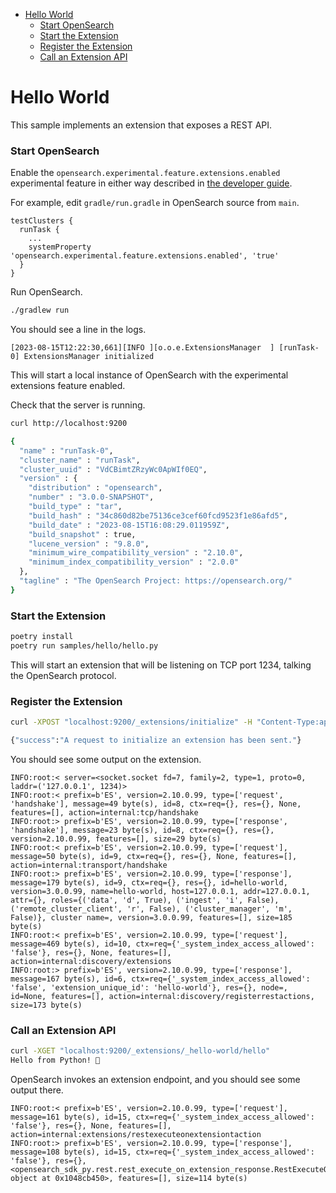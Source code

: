 - [Hello World](#hello-world)
    - [Start OpenSearch](#start-opensearch)
    - [Start the Extension](#start-the-extension)
    - [Register the Extension](#register-the-extension)
    - [Call an Extension API](#call-an-extension-api)

# Hello World

This sample implements an extension that exposes a REST API.

### Start OpenSearch

Enable the `opensearch.experimental.feature.extensions.enabled` experimental feature in either way described in [the developer guide](https://github.com/opensearch-project/opensearch-sdk-java/blob/main/DEVELOPER_GUIDE.md#enable-the-extensions-feature-flag).

For example, edit `gradle/run.gradle` in OpenSearch source from `main`.

```
testClusters {
  runTask {
    ...
    systemProperty 'opensearch.experimental.feature.extensions.enabled', 'true'
  }
}
```

Run OpenSearch.

```bash
./gradlew run
```

You should see a line in the logs.

```
[2023-08-15T12:22:30,661][INFO ][o.o.e.ExtensionsManager  ] [runTask-0] ExtensionsManager initialized
```

This will start a local instance of OpenSearch with the experimental extensions feature enabled.

Check that the server is running.

```bash
curl http://localhost:9200

{
  "name" : "runTask-0",
  "cluster_name" : "runTask",
  "cluster_uuid" : "VdCBimtZRzyWc0ApWIf0EQ",
  "version" : {
    "distribution" : "opensearch",
    "number" : "3.0.0-SNAPSHOT",
    "build_type" : "tar",
    "build_hash" : "34c860d82be75136ce3cef60fcd9523f1e86afd5",
    "build_date" : "2023-08-15T16:08:29.011959Z",
    "build_snapshot" : true,
    "lucene_version" : "9.8.0",
    "minimum_wire_compatibility_version" : "2.10.0",
    "minimum_index_compatibility_version" : "2.0.0"
  },
  "tagline" : "The OpenSearch Project: https://opensearch.org/"
}
```

### Start the Extension

```bash
poetry install
poetry run samples/hello/hello.py
```

This will start an extension that will be listening on TCP port 1234, talking the OpenSearch protocol.

### Register the Extension

```bash
curl -XPOST "localhost:9200/_extensions/initialize" -H "Content-Type:application/json" --data @samples/hello/hello.json

{"success":"A request to initialize an extension has been sent."}
```

You should see some output on the extension.

```
INFO:root:< server=<socket.socket fd=7, family=2, type=1, proto=0, laddr=('127.0.0.1', 1234)>
INFO:root:< prefix=b'ES', version=2.10.0.99, type=['request', 'handshake'], message=49 byte(s), id=8, ctx=req={}, res={}, None, features=[], action=internal:tcp/handshake
INFO:root:> prefix=b'ES', version=2.10.0.99, type=['response', 'handshake'], message=23 byte(s), id=8, ctx=req={}, res={}, version=2.10.0.99, features=[], size=29 byte(s)
INFO:root:< prefix=b'ES', version=2.10.0.99, type=['request'], message=50 byte(s), id=9, ctx=req={}, res={}, None, features=[], action=internal:transport/handshake
INFO:root:> prefix=b'ES', version=2.10.0.99, type=['response'], message=179 byte(s), id=9, ctx=req={}, res={}, id=hello-world, version=3.0.0.99, name=hello-world, host=127.0.0.1, addr=127.0.0.1, attr={}, roles={('data', 'd', True), ('ingest', 'i', False), ('remote_cluster_client', 'r', False), ('cluster_manager', 'm', False)}, cluster name=, version=3.0.0.99, features=[], size=185 byte(s)
INFO:root:< prefix=b'ES', version=2.10.0.99, type=['request'], message=469 byte(s), id=10, ctx=req={'_system_index_access_allowed': 'false'}, res={}, None, features=[], action=internal:discovery/extensions
INFO:root:> prefix=b'ES', version=2.10.0.99, type=['response'], message=167 byte(s), id=6, ctx=req={'_system_index_access_allowed': 'false', 'extension_unique_id': 'hello-world'}, res={}, node=, id=None, features=[], action=internal:discovery/registerrestactions, size=173 byte(s)
```

### Call an Extension API

```bash
curl -XGET "localhost:9200/_extensions/_hello-world/hello"
Hello from Python! 👋
```

OpenSearch invokes an extension endpoint, and you should see some output there.

```
INFO:root:< prefix=b'ES', version=2.10.0.99, type=['request'], message=161 byte(s), id=15, ctx=req={'_system_index_access_allowed': 'false'}, res={}, None, features=[], action=internal:extensions/restexecuteonextensiontaction
INFO:root:> prefix=b'ES', version=2.10.0.99, type=['response'], message=108 byte(s), id=15, ctx=req={'_system_index_access_allowed': 'false'}, res={}, <opensearch_sdk_py.rest.rest_execute_on_extension_response.RestExecuteOnExtensionResponse object at 0x1048cb450>, features=[], size=114 byte(s)
```
